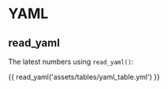 # YAML

## read_yaml

The latest numbers using `read_yaml()`:

{{ read_yaml('assets/tables/yaml_table.yml') }}
